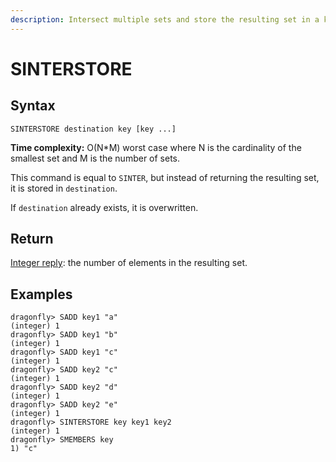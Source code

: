 ```yaml
---
description: Intersect multiple sets and store the resulting set in a key
---
```


# SINTERSTORE

## Syntax

    SINTERSTORE destination key [key ...]

**Time complexity:** O(N*M) worst case where N is the cardinality of the smallest set and M is the number of sets.

This command is equal to `SINTER`, but instead of returning the resulting set,
it is stored in `destination`.

If `destination` already exists, it is overwritten.

## Return

[Integer reply](https://redis.io/docs/reference/protocol-spec#resp-integers): the number of elements in the resulting set.

## Examples

```shell
dragonfly> SADD key1 "a"
(integer) 1
dragonfly> SADD key1 "b"
(integer) 1
dragonfly> SADD key1 "c"
(integer) 1
dragonfly> SADD key2 "c"
(integer) 1
dragonfly> SADD key2 "d"
(integer) 1
dragonfly> SADD key2 "e"
(integer) 1
dragonfly> SINTERSTORE key key1 key2
(integer) 1
dragonfly> SMEMBERS key
1) "c"
```

